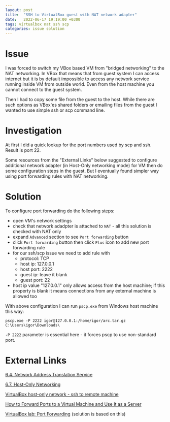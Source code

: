 ```yaml
---
layout: post
title:  "SSH to VirtualBox guest with NAT network adapter"
date:   2022-06-17 19:19:00 +0300
tags: virtualbox nat ssh scp
categories: issue solution
---
```

# Issue

I was forced to switch my VBox based VM from "bridged networking" to the NAT networking.
In VBox that means that from guest system I can access internet but it is by default impossible
to access any network service running inside VM from outside world. Even from the host machine
you cannot connect to the guest system.

Then I had to copy some file from the guest to the host. While there are such options
as VBox'es shared folders or emailing files from the guest I wanted to use simple ssh or scp
command line.

# Investigation

At first I did a quick lookup for the port numbers used by scp and ssh. Result is port 22.

Some resources from the "External Links" below suggested to configure additional network adapter (in Host-Only networking mode) for VM then do some 
configuration steps in the guest. But I eventually found simpler way using port forwarding rules with NAT networking.

# Solution

To configure port forwarding do the following steps:

- open VM's network settings
- check that network adadpter is attached to `NAT` - all this solution is checked with NAT only
- expand `Advanced` section to see `Port forwarding` button
- click `Port forwarding` button then click `Plus` icon to add new port forwarding rule
- for our ssh/scp issue we need to add rule with
  - protocol: TCP
  - host ip: 127.0.0.1
  - host port: 2222
  - guest ip: leave it blank
  - guest port: 22
- host ip value "127.0.0.1" only allows access from the host machine; if this property is blank it means connections from any external machine is allowed too

With above configuration I can run `pscp.exe` from Windows host machine this way:

    pscp.exe -P 2222 igor@127.0.0.1:/home/igor/arc.tar.gz C:\Users\igor\Downloads\

`-P 2222` parameter is essential here - it forces pscp to use non-standard port.

# External Links

[6.4. Network Address Translation Service](https://www.virtualbox.org/manual/ch06.html#network_nat_service)

[6.7. Host-Only Networking](https://www.virtualbox.org/manual/ch06.html#network_hostonly)

[VirtualBox host-only network - ssh to remote machine](https://code-maven.com/virtualbox-host-only-network-ssh-to-remote-machine)

[How to Forward Ports to a Virtual Machine and Use It as a Server](https://www.howtogeek.com/122641/how-to-forward-ports-to-a-virtual-machine-and-use-it-as-a-server/)

[VirtualBox lab: Port Forwarding](https://nsrc.org/workshops/2014/btnog/raw-attachment/wiki/Track2Agenda/ex-virtualbox-portforward-ssh.htm) (solution is based on this)
